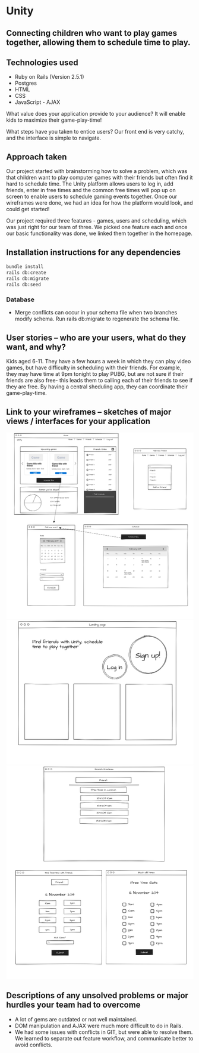 # Unity
## Connecting children who want to play games together, allowing them to schedule time to play.


## Technologies used
- Ruby on Rails (Version 2.5.1)
- Postgres
- HTML
- CSS
- JavaScript - AJAX 

What value does your application provide to your audience?
It will enable kids to maximize their game-play-time!

What steps have you taken to entice users?
Our front end is very catchy, and the interface is simple to navigate. 

## Approach taken
Our project started with brainstorming how to solve a problem, which was that children want to play computer games with their friends but often find it hard to schedule time. The Unity platform allows users to log in, add friends, enter in free times and the common free times will pop up on screen to enable users to schedule gaming events together. Once our wireframes were done, we had an idea for how the platform would look, and could get started! 

Our project required three features - games, users and scheduling, which was just right for our team of three. We picked one feature each and once our basic functionality was done, we linked them together in the homepage.

## Installation instructions for any dependencies
```
bundle install
rails db:create
rails db:migrate
rails db:seed
```
### Database
- Merge conflicts can occur in your schema file when two branches modify schema. Run rails db:migrate to regenerate the schema file. 

## User stories – who are your users, what do they want, and why?
Kids aged 6-11. They have a few hours a week in which they can play video games, but have difficulty in scheduling with their friends. For example, they may have time at 9pm tonight to play PUBG, but are not sure if their friends are also free- this leads them to calling each of their friends to see if they are free. By having a central sheduling app, they can coordinate their game-play-time.

## Link to your wireframes – sketches of major views / interfaces for your application
![wireframe](https://github.com/jasminesis/unity/blob/master/docs/Wireframe1.png)
![wireframe](https://github.com/jasminesis/unity/blob/master/docs/Wireframe2.png)
![wireframe](https://github.com/jasminesis/unity/blob/master/docs/Wireframe3.png)

## Descriptions of any unsolved problems or major hurdles your team had to overcome
- A lot of gems are outdated or not well maintained. 
- DOM manipulation and AJAX were much more difficult to do in Rails.
- We had some issues with conflicts in GIT, but were able to resolve them. We learned to separate out feature workflow, and communicate better to avoid conflicts.


